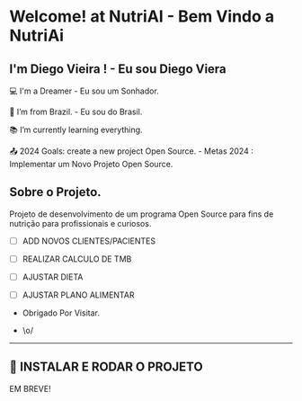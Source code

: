# Welcome! at NutriAI - Bem Vindo a NutriAi

 

## I'm  Diego Vieira ! - Eu sou Diego Viera 

 

:computer: I'm a Dreamer - Eu sou um Sonhador.

:house_with_garden: I’m from Brazil. -  Eu sou do Brasil.

:books: I’m currently learning everything. 

:outbox_tray: 2024 Goals: create a new project Open Source. -  Metas 2024 : Implementar um Novo Projeto Open Source.

 

## Sobre o Projeto. 

Projeto de desenvolvimento de um programa Open Source para fins de nutrição para profissionais e curiosos. 


-[ ] ADD NOVOS CLIENTES/PACIENTES <BR>
-[ ] REALIZAR CALCULO DE TMB      <BR>
-[ ] AJUSTAR DIETA                <BR>
-[ ] AJUSTAR PLANO ALIMENTAR      <BR>


- Obrigado Por Visitar.

-  \o/

----------------------------------------------------------------------------------
## 💾 INSTALAR E RODAR O PROJETO

EM BREVE!

